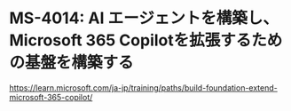 # MS-4014: AI エージェントを構築し、Microsoft 365 Copilotを拡張するための基盤を構築する

https://learn.microsoft.com/ja-jp/training/paths/build-foundation-extend-microsoft-365-copilot/


<!--
ラボ
Graphコネクタエージェント（GCA）のインストール

https://www.youtube.com/watch?v=D-AVeZWT8n4

Build a foundation to build AI agents and extend Microsoft 365 Copilot
Build a foundation to extend Microsoft 365 Copilot

https://techcommunity.microsoft.com/blog/iltcommunicationblog/coming-soon-ms-4014-build-a-foundation-to-extend-microsoft-365-copilot/4284869

This course explores how to extend Copilot's capabilities through Microsoft Graph connectors, declarative and custom engine agents, guiding participants through the selection of the most suitable development path. Concluding with the management and distribution of agents, this course allows learners to explore the Microsoft 365 Admin center for agent administration.

このコースでは、Microsoft Graph コネクタとカスタム エンジン copilots を使用して Copilot の機能を拡張し、参加者が最適な開発パスを選択するように誘導する方法について説明します。 最後に、Microsoft 365 管理センターのエージェント管理を使用します。

https://techcommunity.microsoft.com/blog/iltcommunicationblog/ilt-course-retirement-ai-3018-copilot-foundations/4383209

このコースは AI-3018: Copilot Foundations の置き換え。


https://learn.microsoft.com/ja-jp/training/paths/build-foundation-extend-microsoft-365-copilot/

https://learn.microsoft.com/en-us/training/paths/build-foundation-extend-microsoft-365-copilot/


1-Day

## ラボ

https://github.com/MicrosoftLearning/MS-4014-Build-a-foundation-to-extend-Microsoft-Copilot-365

https://github.com/MicrosoftLearning/MS-4014-Build-a-foundation-to-extend-Microsoft-365-Copilot.ja-jp

Due to new Microsoft 365 tenant restrictions, tenants will now be available for seven (7) days after a learner first launches their lab. This means that classes that use tenants should not be scheduled beyond this 7-day period.

- Azure portal > Entra ID > アプリの登録
- Microsoft Graph Connector Agent をインストール http://www.microsoft.com/en-us/download/details.aspx?id=104045
    - used to index on-premises data sources using Microsoft Graph connectors
    - Microsoft Graph connectors provide a platform for you to ingest your unstructured, line-of-business data into Microsoft Graph
    - Prebuilt Microsoft Graph connectors https://learn.microsoft.com/en-us/microsoftsearch/pre-built-connectors-overview
    - Graph connector agent: acts as a bridge to provide quick and secure data transfer between on-premises data and cloud services
- Microsoft Graph Connector Agent をセットアップ
- Download Sample Excel/Word file
- 


ExternalConnecton.ReadWrite.OwnedBy
![alt text](image.png)
https://learn.microsoft.com/en-us/microsoftsearch/graph-connector-agent#create-an-app
-->
